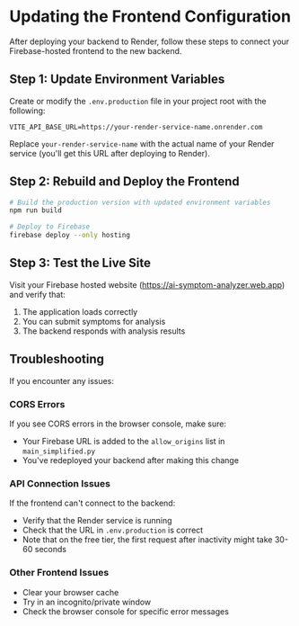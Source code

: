 # Updating the Frontend Configuration

After deploying your backend to Render, follow these steps to connect your Firebase-hosted frontend to the new backend.

## Step 1: Update Environment Variables

Create or modify the `.env.production` file in your project root with the following:

```
VITE_API_BASE_URL=https://your-render-service-name.onrender.com
```

Replace `your-render-service-name` with the actual name of your Render service (you'll get this URL after deploying to Render).

## Step 2: Rebuild and Deploy the Frontend

```bash
# Build the production version with updated environment variables
npm run build

# Deploy to Firebase
firebase deploy --only hosting
```

## Step 3: Test the Live Site

Visit your Firebase hosted website (https://ai-symptom-analyzer.web.app) and verify that:

1. The application loads correctly
2. You can submit symptoms for analysis
3. The backend responds with analysis results

## Troubleshooting

If you encounter any issues:

### CORS Errors

If you see CORS errors in the browser console, make sure:
- Your Firebase URL is added to the `allow_origins` list in `main_simplified.py`
- You've redeployed your backend after making this change

### API Connection Issues

If the frontend can't connect to the backend:
- Verify that the Render service is running
- Check that the URL in `.env.production` is correct
- Note that on the free tier, the first request after inactivity might take 30-60 seconds

### Other Frontend Issues

- Clear your browser cache
- Try in an incognito/private window
- Check the browser console for specific error messages
